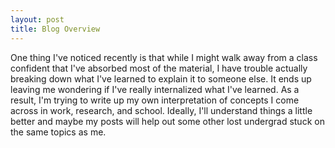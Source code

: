 ```yaml
---
layout: post
title: Blog Overview
---
```


One thing I've noticed recently is that while I might walk away from a class confident that I've absorbed most of the material, I have trouble actually breaking down what I've learned to explain it to someone else. It ends up leaving me wondering if I've really internalized what I've learned. As a result, I'm trying to write up my own interpretation of concepts I come across in work, research, and school. Ideally, I'll understand things a little better and maybe my posts will help out some other lost undergrad stuck on the same topics as me.

